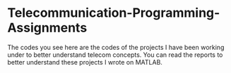 # Telecommunication-Programming-Assignments
The codes you see here are the codes of the projects I have been working under to better understand telecom concepts.
You can read the reports to better understand these projects I wrote on MATLAB.
